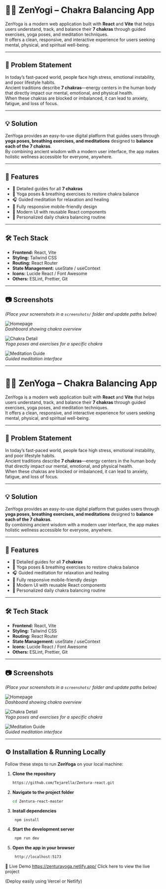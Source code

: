 # 🧘‍♀️ ZenYogi – Chakra Balancing App

ZenYoga is a modern web application built with **React** and **Vite** that helps users understand, track, and balance their **7 chakras** through guided exercises, yoga poses, and meditation techniques.  
It offers a clean, responsive, and interactive experience for users seeking mental, physical, and spiritual well-being.

---

## 📌 Problem Statement
In today’s fast-paced world, people face high stress, emotional instability, and poor lifestyle habits.  
Ancient traditions describe **7 chakras**—energy centers in the human body that directly impact our mental, emotional, and physical health.  
When these chakras are blocked or imbalanced, it can lead to anxiety, fatigue, and loss of focus.

---

## 💡 Solution
ZenYoga provides an easy-to-use digital platform that guides users through **yoga poses, breathing exercises, and meditations** designed to **balance each of the 7 chakras**.  
By combining ancient wisdom with a modern user interface, the app makes holistic wellness accessible for everyone, anywhere.

---

## 🚀 Features
- 🌈 Detailed guides for all **7 chakras**
- 🧘 Yoga poses & breathing exercises to restore chakra balance
- 🎧 Guided meditation for relaxation and healing
- 📱 Fully responsive mobile-friendly design
- 🎨 Modern UI with reusable React components
- 📅 Personalized daily chakra balancing routine

---

## 🛠️ Tech Stack
- **Frontend:** React, Vite  
- **Styling:** Tailwind CSS  
- **Routing:** React Router  
- **State Management:** useState / useContext  
- **Icons:** Lucide React / Font Awesome  
- **Others:** ESLint, Prettier, Git

---

## 📷 Screenshots
*(Place your screenshots in a `screenshots/` folder and update paths below)*  

![Homepage](screenshots/homepage.png)  
*Dashboard showing chakra overview*  

![Chakra Detail](screenshots/chakra-detail.png)  
*Yoga poses and exercises for a specific chakra*  

![Meditation Guide](screenshots/meditation.png)  
*Guided meditation interface*

---

# 🧘‍♀️ ZenYoga – Chakra Balancing App

ZenYoga is a modern web application built with **React** and **Vite** that helps users understand, track, and balance their **7 chakras** through guided exercises, yoga poses, and meditation techniques.  
It offers a clean, responsive, and interactive experience for users seeking mental, physical, and spiritual well-being.

---

## 📌 Problem Statement
In today’s fast-paced world, people face high stress, emotional instability, and poor lifestyle habits.  
Ancient traditions describe **7 chakras**—energy centers in the human body that directly impact our mental, emotional, and physical health.  
When these chakras are blocked or imbalanced, it can lead to anxiety, fatigue, and loss of focus.

---

## 💡 Solution
ZenYoga provides an easy-to-use digital platform that guides users through **yoga poses, breathing exercises, and meditations** designed to **balance each of the 7 chakras**.  
By combining ancient wisdom with a modern user interface, the app makes holistic wellness accessible for everyone, anywhere.

---

## 🚀 Features
- 🌈 Detailed guides for all **7 chakras**
- 🧘 Yoga poses & breathing exercises to restore chakra balance
- 🎧 Guided meditation for relaxation and healing
- 📱 Fully responsive mobile-friendly design
- 🎨 Modern UI with reusable React components
- 📅 Personalized daily chakra balancing routine

---

## 🛠️ Tech Stack
- **Frontend:** React, Vite  
- **Styling:** Tailwind CSS  
- **Routing:** React Router  
- **State Management:** useState / useContext  
- **Icons:** Lucide React / Font Awesome  
- **Others:** ESLint, Prettier, Git

---

## 📷 Screenshots
*(Place your screenshots in a `screenshots/` folder and update paths below)*  

![Homepage](screenshots/homepage.png)  
*Dashboard showing chakra overview*  

![Chakra Detail](screenshots/chakra-detail.png)  
*Yoga poses and exercises for a specific chakra*  

![Meditation Guide](screenshots/meditation.png)  
*Guided meditation interface*

---

## ⚙️ Installation & Running Locally

Follow these steps to run **ZenYoga** on your local machine:

1. **Clone the repository**
   ```bash
   https://github.com/Tejarella/Zentura-react.git
2. **Navigate to the project folder**
   ```bash
   cd Zentura-react-master
3. **Install dependencies**
   ```bash
    npm install
4. **Start the development server**
   ```bash
    npm run dev
5. **Open the app in your browser**
   ```bash
    http://localhost:5173
🔗 Live Demo
https://zenturayoga.netlify.app/
Click here to view the live project

(Deploy easily using Vercel or Netlify)


